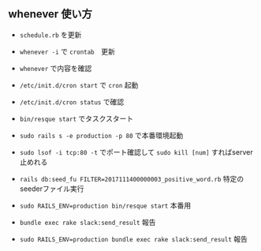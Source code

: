 ## whenever 使い方

* `schedule.rb` を更新
* `whenever -i` で `crontab`　更新
* `whenever` で内容を確認
* `/etc/init.d/cron start` で `cron` 起動
* `/etc/init.d/cron status` で確認
* `bin/resque start` でタスクスタート
* `sudo rails s -e production -p 80` で本番環境起動
* `sudo lsof -i tcp:80 -t` でポート確認して `sudo kill [num]` すればserver止めれる

* `rails db:seed_fu FILTER=2017111400000003_positive_word.rb` 特定のseederファイル実行

* `sudo RAILS_ENV=production bin/resque start` 本番用

* `bundle exec rake slack:send_result` 報告
* `sudo RAILS_ENV=production bundle exec rake slack:send_result` 報告
